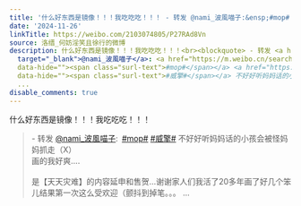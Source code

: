 ```yaml
---
title: '什么好东西是镜像！！！我吃吃吃！！！ - 转发 @nami_波風喵子:&ensp;#mop# #威擎# 不好好听妈妈话的小孩会被怪妈妈抓走（X）画的我好爽....是【天天灾难】的内...'
date: '2024-11-26'
linkTitle: https://weibo.com/2103074805/P27RAd8Vn
source: 洛缙_何妨淫笑且徐行的微博
description: 什么好东西是镜像！！！我吃吃吃！！！<br><blockquote> - 转发 <a href="https://weibo.com/2827911894"
  target="_blank">@nami_波風喵子</a>: <a href="https://m.weibo.cn/search?containerid=231522type%3D1%26t%3D10%26q%3D%23mop%23&amp;isnewpage=1"
  data-hide=""><span class="surl-text">#mop#</span></a> <a href="https://m.weibo.cn/search?containerid=231522type%3D1%26t%3D10%26q%3D%23%E5%A8%81%E6%93%8E%23"
  data-hide=""><span class="surl-text">#威擎#</span></a> 不好好听妈妈话的小孩会被怪妈妈抓走（X）<br>画的我好爽....<br><br>是【天天灾难】的内容延申和售贺...谢谢家人们我活了20多年画了好几个笨儿结果第一次这么受欢迎（颤抖到掉笔。。。
  ...
disable_comments: true
---
```

什么好东西是镜像！！！我吃吃吃！！！<br><blockquote> - 转发 <a href="https://weibo.com/2827911894" target="_blank">@nami_波風喵子</a>: <a href="https://m.weibo.cn/search?containerid=231522type%3D1%26t%3D10%26q%3D%23mop%23&amp;isnewpage=1" data-hide=""><span class="surl-text">#mop#</span></a> <a href="https://m.weibo.cn/search?containerid=231522type%3D1%26t%3D10%26q%3D%23%E5%A8%81%E6%93%8E%23" data-hide=""><span class="surl-text">#威擎#</span></a> 不好好听妈妈话的小孩会被怪妈妈抓走（X）<br>画的我好爽....<br><br>是【天天灾难】的内容延申和售贺...谢谢家人们我活了20多年画了好几个笨儿结果第一次这么受欢迎（颤抖到掉笔。。。 ...